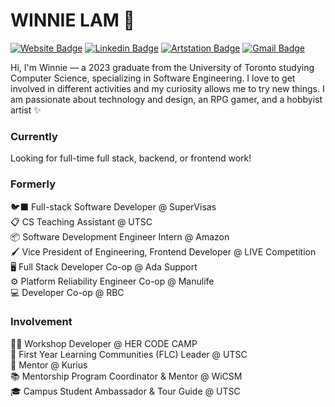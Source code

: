 # WINNIE LAM 🌻
[![Website Badge](https://img.shields.io/badge/-Website-black?style=flat&logo=github&logoColor=white&link=https://winnllam.github.io/)](https://winnllam.github.io)
[![Linkedin Badge](https://img.shields.io/badge/-LinkedIn-blue?style=flat&logo=Linkedin&logoColor=white&link=https://www.linkedin.com/in/winnllam/)](https://www.linkedin.com/in/winnllam/)
[![Artstation Badge](https://img.shields.io/badge/-Artstation-darkblue?style=flat&logo=Artstation&logoColor=white&link=https://llunamous.artstation.com/)](https://llunamous.artstation.com/)
[![Gmail Badge](https://img.shields.io/badge/-Gmail-red?style=flat&logo=Gmail&logoColor=white&link=mailto:winnie.lam540@gmail.com)](mailto:winnie.lam540@gmail.com)

Hi, I'm Winnie — a 2023 graduate from the University of Toronto studying Computer Science, specializing in Software Engineering. I love to get involved in different activities and my curiosity allows me to try new things. I am passionate about technology and design, an RPG gamer, and a hobbyist artist ✨

### Currently
Looking for full-time full stack, backend, or frontend work!

### Formerly
🐦‍⬛ Full-stack Software Developer @ SuperVisas <br />
📋 CS Teaching Assistant @ UTSC <br />
📦 Software Development Engineer Intern @ Amazon <br />
🖌️ Vice President of Engineering, Frontend Developer @ LIVE Competition <br />
🖥️ Full Stack Developer Co-op @ Ada Support <br />
⚙️ Platform Reliability Engineer Co-op @ Manulife <br />
💻 Developer Co-op @ RBC

### Involvement
🤵‍♀️ Workshop Developer @ HER CODE CAMP <br />
👭 First Year Learning Communities (FLC) Leader @ UTSC <br />
🙇‍ Mentor @ Kurius <br />
📚 Mentorship Program Coordinator & Mentor @ WiCSM <br />
🎓 Campus Student Ambassador & Tour Guide @ UTSC
